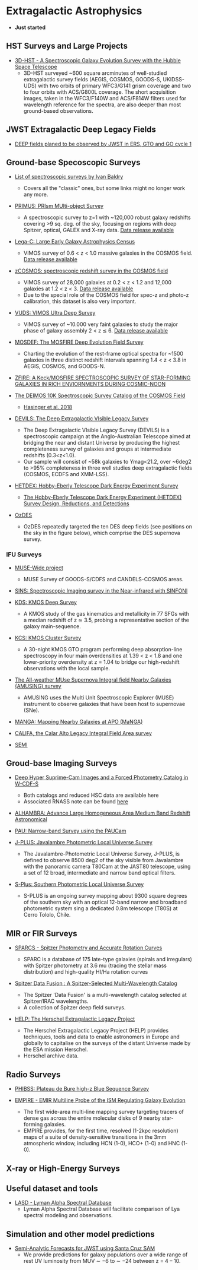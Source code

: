 # Extragalactic Astrophysics

* **Just started**

## HST Surveys and Large Projects

* [3D-HST - A Spectroscopic Galaxy Evolution Survey with the Hubble Space Telescope](https://3dhst.research.yale.edu/Home.html)
  - 3D-HST surveyed ~600 square arcminutes of well-studied extragalactic survey fields (AEGIS, COSMOS, GOODS-S, UKIDSS-UDS) with two orbits of primary WFC3/G141 grism coverage and two to four orbits with ACS/G800L coverage. The short acquisition images, taken in the WFC3/F140W and ACS/F814W filters used for wavelength reference for the spectra, are also deeper than most ground-based observations.

## JWST Extragalactic Deep Legacy Fields

* [DEEP fields planed to be observed by JWST in ERS, GTO and GO cycle 1](http://www.iap.fr/jwst-edls/fields.html)


## Ground-base Specoscopic Surveys

* [List of spectroscopic surveys by Ivan Baldry](http://www.astro.ljmu.ac.uk/~ikb/research/galaxy-redshift-surveys.html)
	- Covers all the "classic" ones, but some links might no longer work any more.

* [PRIMUS: PRIsm MUlti-object Survey](https://primus.ucsd.edu)
	- A spectroscopic survey to z=1 with ~120,000 robust galaxy redshifts covering >9 sq. deg. of the sky, focusing on regions with deep Spitzer, optical, GALEX and X-ray data. [Data release available](https://primus.ucsd.edu/version1.html)

* [Lega-C: Large Early Galaxy Astrophysics Census](http://www.mpia.de/home/legac/)
	- VIMOS survey of 0.6 < z < 1.0 massive galaxies in the COSMOS field. [Data release available](http://www.mpia.de/home/legac/)

* [zCOSMOS: spectroscopic redshift survey in the COSMOS field](http://cesam.lam.fr/zCosmos/)
	- VIMOS survey of 28,000 galaxies at 0.2 < z < 1.2 and 12,000 galaxies at 1.2 < z < 3.  [Data release available](http://cesam.lam.fr/zCosmos/search/download)
	- Due to the special role of the COSMOS field for spec-z and photo-z calibration, this dataset is also very important. 

* [VUDS: VIMOS Ultra Deep Survey](https://cesam.lam.fr/vuds/DR1/)
	- VIMOS survey of ~10.000 very faint galaxies to study the major phase of galaxy assembly 2 < z ≲ 6. [Data release available](https://cesam.lam.fr/vuds/DR1/)

* [MOSDEF: The MOSFIRE Deep Evolution Field Survey](http://mosdef.astro.berkeley.edu)
	- Charting the evolution of the rest-frame optical spectra for ~1500 galaxies in three distinct redshift intervals spanning 1.4 < z < 3.8 in AEGIS, COSMOS, and GOODS-N.

* [ZFIRE: A Keck/MOSFIRE SPECTROSCOPIC SURVEY OF STAR-FORMING GALAXIES IN RICH ENVIORNMENTS DURING COSMIC-NOON](http://zfire.swinburne.edu.au/index.html)

* [The DEIMOS 10K Spectroscopic Survey Catalog of the COSMOS Field](https://irsa.ipac.caltech.edu/data/COSMOS/spectra/deimos/)
	- [Hasinger et al. 2018](https://ui.adsabs.harvard.edu/abs/2018ApJ...858...77H/abstract)

* [DEVILS: The Deep Extragalactic VIsible Legacy Survey](https://devilsurvey.org/wp/)
	- The Deep Extragalactic VIsible Legacy Survey (DEVILS) is a spectroscopic campaign at the Anglo-Australian Telescope aimed at bridging the near and distant Universe by producing the highest completeness survey of galaxies and groups at intermediate redshifts (0.3<z<1.0). 
	- Our sample will consist of ~58k galaxies to Ymag<21.2, over ~6deg2 to >95% completeness in three well studies deep extragalactic fields (COSMOS, ECDFS and XMM-LSS).

* [HETDEX: Hobby-Eberly Telescope Dark Energy Experiment Survey](https://hetdex.org/)
	- [The Hobby-Eberly Telescope Dark Energy Experiment (HETDEX) Survey Design, Reductions, and Detections](https://ui.adsabs.harvard.edu/abs/2021ApJ...923..217G/abstract)

* [OzDES](https://www.mso.anu.edu.au/ozdes/survey_ozdes.html)
	- OzDES repeatedly targeted the ten DES deep fields (see positions on the sky in the figure below), which comprise the DES supernova survey. 

### IFU Surveys

* [MUSE-Wide project](https://musewide.aip.de/project/)
	- MUSE Survey of GOODS-S/CDFS and CANDELS-COSMOS areas.

* [SINS: Spectroscopic Imaging survey in the Near-infrared with SINFONI](http://www.mpe.mpg.de/~forster/SINS/sins_nmfs.html)

* [KDS: KMOS Deep Survey](http://adsabs.harvard.edu/abs/2017MNRAS.471.1280T)
	- A KMOS study of the gas kinematics and metallicity in 77 SFGs with a median redshift of z ≃ 3.5, probing a representative section of the galaxy main-sequence.

* [KCS: KMOS Cluster Survey](https://ui.adsabs.harvard.edu/#abs/arXiv:1708.00454)
	- A 30-night KMOS GTO program performing deep absorption-line spectroscopy in four main overdensities at 1.39 < z < 1.8 and one lower-priority overdensity at z = 1.04 to bridge our high-redshift observations with the local sample.

* [The All-weather MUse Supernova Integral field Nearby Galaxies (AMUSING) survey](https://amusing-muse.github.io/)
	- AMUSING uses the Multi Unit Spectroscopic Explorer (MUSE) instrument to observe galaxies that have been host to supernovae (SNe). 
	
* [MANGA: Mapping Nearby Galaxies at APO (MaNGA)](https://www.sdss.org/dr13/manga/)

* [CALIFA, the Calar Alto Legacy Integral Field Area survey](https://ui.adsabs.harvard.edu/abs/2012A%26A...538A...8S/abstract)

* [SEMI](http://sami-survey.org/)



## Groud-base Imaging Surveys

* [Deep Hyper Suprime-Cam Images and a Forced Photometry Catalog in W-CDF-S](https://zenodo.org/record/2225161#.XBnQji2ZOV5)
	- Both catalogs and reduced HSC data are available here
	- Associated RNASS note can be found [here](https://arxiv.org/abs/1812.07565)

* [ALHAMBRA: Advance Large Homogeneous Area Medium Band Redshift Astronomical](http://svo2.cab.inta-csic.es/vocats/alhambra/index.php)

* [PAU: Narrow-band Survey using the PAUCam](https://www.pausurvey.org)
	
* [J-PLUS: Javalambre Photometric Local Universe Survey](http://www.j-plus.es/)
    - The Javalambre-Photometric Local Universe Survey, J-PLUS, is defined to observe 8500 deg2 of the sky visible from Javalambre with the panoramic camera T80Cam at the JAST80 telescope, using a set of 12 broad, intermediate and narrow band optical filters. 

* [S-Plus: Southern Photometric Local Universe Survey](https://datalab.noirlab.edu/splus/)
    - S-PLUS is an ongoing survey mapping about 9300 square degrees of the southern sky with an optical 12-band narrow and broadband photometric system sing a dedicated 0.8m telescope (T80S) at Cerro Tololo, Chile.

## MIR or FIR Surveys

* [SPARCS - Spitzer Photometry and Accurate Rotation Curves](http://astroweb.cwru.edu/SPARC/)
    - SPARC is a database of 175 late-type galaxies (spirals and irregulars) with Spitzer photometry at 3.6 mu (tracing the stellar mass distribution) and high-quality HI/Ha rotation curves

* [Spitzer Data Fusion : A Spitzer-Selected Multi-Wavelength Catalog](http://www.mattiavaccari.net/df/)
    - The Spitzer 'Data Fusion' is a multi-wavelength catalog selected at Spitzer/IRAC wavelengths.
    - A collection of Spitzer deep field surveys.

* [HELP: The Herschel Extragalactic Legacy Project](http://herschel.sussex.ac.uk/)
    - The Herschel Extragalactic Legacy Project (HELP) provides techniques, tools and data to enable astronomers in Europe and globally to capitalise on the surveys of the distant Universe made by the ESA mission Herschel.
    - Herschel archive data.
 
## Radio Surveys

* [PHIBSS: Plateau de Bure high-z Blue Sequence Survey](http://www.iram.fr/~phibss2/Home.html)

* [EMPIRE - EMIR Multiline Probe of the ISM Regulating Galaxy Evolution](https://empiresurvey.webstarts.com/)
	- The first wide-area multi-line mapping survey targeting tracers of dense gas across the entire molecular disks of 9 nearby star-forming galaxies.
	- EMPIRE provides, for the first time, resolved (1-2kpc resolution) maps of a suite of density-sensitive transitions in the 3mm atmospheric window, including HCN (1-0), HCO+ (1-0) and HNC (1-0).

## X-ray or High-Energy Surveys

## Useful dataset and tools

* [LASD - Lyman Alpha Spectral Database](http://lasd.lyman-alpha.com)
	- Lyman Alpha Spectral Database will facilitate comparison of Lya spectral modeling and observations.

## Simulation and other model predictions

* [Semi-Analytic Forecasts for JWST using Santa Cruz SAM](https://www.simonsfoundation.org/semi-analytic-forecasts-for-jwst/)
    - We provide predictions for galaxy populations over a wide range of rest UV luminosity from MUV ∼ −6 to ∼ −24 between z = 4 – 10.
